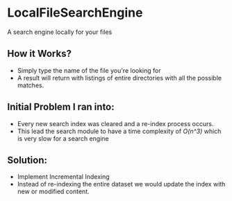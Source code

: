 # LocalFileSearchEngine
A search engine locally for your files

## How it Works?
- Simply type the name of the file you're looking for
- A result will return with listings of entire directories with all the possible matches.

## Initial Problem I ran into:
- Every new search index was cleared and a re-index process occurs.
- This lead the search module to have a time complexity of *O(n^3)* which is very slow for a search engine

## Solution:
- Implement Incremental Indexing
- Instead of re-indexing the entire dataset we would update the index with new or modified content.